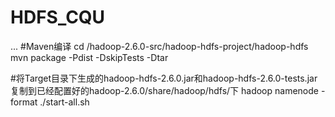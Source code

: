 # HDFS_CQU
...
#Maven编译
cd /hadoop-2.6.0-src/hadoop-hdfs-project/hadoop-hdfs
mvn package -Pdist -DskipTests -Dtar

#将Target目录下生成的hadoop-hdfs-2.6.0.jar和hadoop-hdfs-2.6.0-tests.jar复制到已经配置好的hadoop-2.6.0/share/hadoop/hdfs/下
hadoop namenode -format
./start-all.sh



